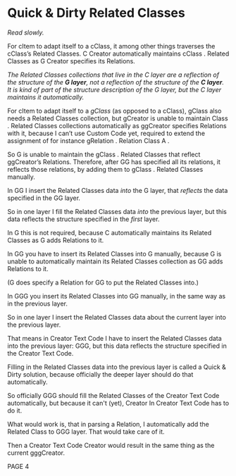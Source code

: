﻿Quick & Dirty Related Classes
=============================

*Read slowly.*

For cItem to adapt itself to a cClass, it among other things traverses the cClass’s Related Classes. C Creator automatically maintains cClass . Related Classes as G Creator specifies its Relations.

*The Related Classes collections that live in the C layer are a reflection of the structure of the **G layer**, not a reflection of the structure of the **C layer**. It is kind of part of the structure description of the G layer, but the C layer maintains it automatically.*

For cItem to adapt itself to a *gClass*  (as opposed to a cClass), gClass also needs a Related Classes collection, but gCreator is unable to maintain Class . Related Classes collections automatically as ggCreator specifies Relations with it, because I can’t use Custom Code yet, required to extend the assignment of for instance  gRelation . Relation Class A .

So G is unable to maintain the gClass . Related Classes that reflect ggCreator’s  Relations. Therefore, after GG has specified all its relations, it reflects those relations, by adding them to gClass . Related Classes manually.

In GG I insert the Related Classes data *into* the G layer, that *reflects* the data specified in the GG layer.

So in one layer I fill the Related Classes data *into* the previous layer, but this data reflects the structure specified in the *first* layer.

In G this is not required, because C automatically maintains its Related Classes as G adds Relations to it.

In GG you have to insert its Related Classes into G manually, because G is unable to automatically maintain its Related Classes collection as GG adds Relations to it.

(G does specify a Relation for GG to put the Related Classes into.)

In GGG you insert its Related Classes into GG manually, in the same way as in the previous layer.

So in one layer I insert the Related Classes data about the current layer into the previous layer.

That means in Creator Text Code I have to insert the Related Classes data into the previous layer: GGG, but this data reflects the structure specified in the Creator Text Code.

Filling in the Related Classes data into the previous layer is called a Quick & Dirty solution, because officially the deeper layer should do that automatically.

So officially GGG should fill the Related Classes of the Creator Text Code automatically, but because it can't (yet), Creator In Creator Text Code has to do it.

What would work is, that in parsing a Relation, I automatically add the Related Class to GGG layer. That would take care of it.

Then a Creator Text Code Creator would result in the same thing as the current gggCreator.

PAGE  4

